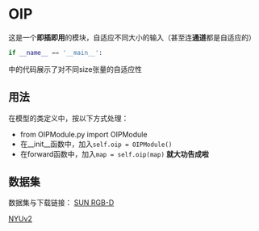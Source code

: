 # OIP
这是一个**即插即用**的模块，自适应不同大小的输入（甚至连**通道**都是自适应的）

```python
if __name__ == '__main__':
```
中的代码展示了对不同size张量的自适应性

## 用法
在模型的类定义中，按以下方式处理：
* from OIPModule.py import OIPModule
* 在__init__函数中，加入`self.oip = OIPModule()`
* 在forward函数中，加入`map = self.oip(map)`
**就大功告成啦**

## 数据集
数据集与下载链接：
[SUN RGB-D](https://rgbd.cs.princeton.edu/)

[NYUv2](https://cs.nyu.edu/~silberman/datasets/nyu_depth_v2.html)
